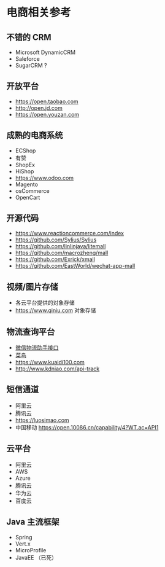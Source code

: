# 电商相关参考

## 不错的 CRM

- Microsoft DynamicCRM
- Saleforce
- SugarCRM ?

## 开放平台

- https://open.taobao.com
- http://open.jd.com
- https://open.youzan.com

## 成熟的电商系统

- ECShop
- 有赞
- ShopEx
- HiShop
- https://www.odoo.com
- Magento
- osCommerce
- OpenCart

## 开源代码

- https://www.reactioncommerce.com/index
- https://github.com/Sylius/Sylius
- https://github.com/linlinjava/litemall
- https://github.com/macrozheng/mall
- https://github.com/Exrick/xmall
- https://github.com/EastWorld/wechat-app-mall

## 视频/图片存储

- 各云平台提供的对象存储
- https://www.qiniu.com 对象存储

## 物流查询平台

- [微信物流助手接口](https://developers.weixin.qq.com/miniprogram/dev/framework/open-ability/express/introduction.html)
- [菜鸟](https://www.cainiao.com/markets/cnwww/cnwaybill)
- https://www.kuaidi100.com
- http://www.kdniao.com/api-track

## 短信通道

- 阿里云
- 腾讯云
- https://luosimao.com
- 中国移动 https://open.10086.cn/capability/4?WT.ac=API1

## 云平台

- 阿里云
- AWS
- Azure
- 腾讯云
- 华为云
- 百度云

## Java 主流框架

- Spring
- Vert.x
- MicroProfile
- JavaEE （已死）
